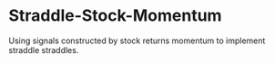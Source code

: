 # Straddle-Stock-Momentum
Using signals constructed by stock returns momentum to implement straddle straddles. 
